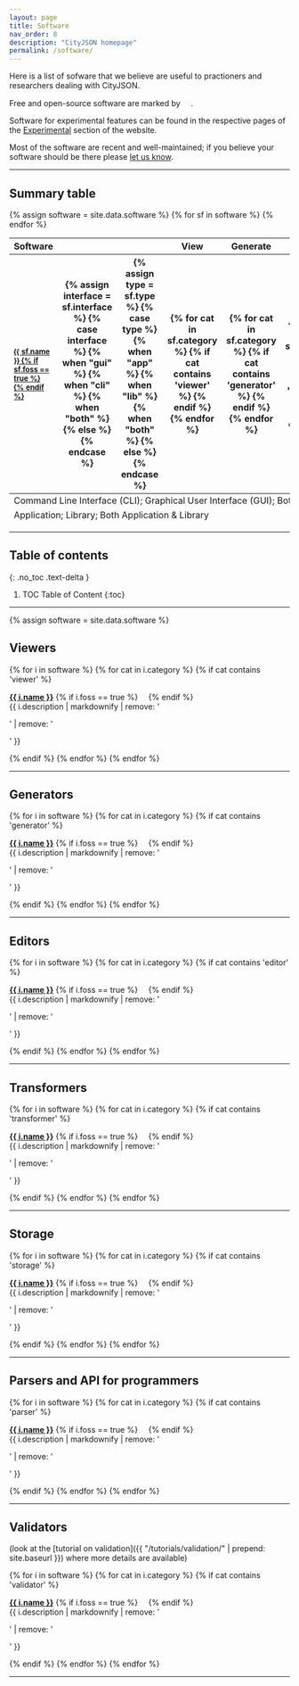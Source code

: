 ```yaml
---
layout: page
title: Software
nav_order: 8
description: "CityJSON homepage"
permalink: /software/
---
```


Here is a list of sofware that we believe are useful to practioners and researchers dealing with CityJSON.

Free and open-source software are marked by <img height="15" src="{{ '/assets/images/foss.svg' | prepend: site.baseurl }}">.

Software for experimental features can be found in the respective pages of the [Experimental](https://www.cityjson.org/experimental) section of the website.

Most of the software are recent and well-maintained; if you believe your software should be there please [let us know](/contribute/).

---

<div class="d-xs-none d-md-block">

<h2 id="summary-table">Summary table</h2>

<table class="table table-hover d-block" id="software-table">
  <thead class="thead-light">
    <tr>
      <th>Software</th>
      <th></th>
      <th></th>
      <th>View</th>
      <th>Generate</th>
      <th>Edit</th>
      <th>Transform</th>
      <th>Parse/API</th>
      <th>Validate</th>
      <th>Store</th>
    </tr>
  </thead>
  <tbody>
    {% assign software = site.data.software %}
    {% for sf in software %}
      <tr>
        <th scope="row" style="text-align:left"><a style="font-size: 13px" href="{{ sf.webpage }}">{{ sf.name }} {% if sf.foss == true %}<img style="height: 13px" src="{{ '/assets/images/foss.svg' | prepend: site.baseurl }}"> {% endif %}</a></th>
        <th scope="row">
        {% assign interface = sf.interface %}
        {% case interface %}
            {% when "gui" %}
                <i style="font-size: 11px" class="fas fa-mouse-pointer"></i>
            {% when "cli" %}
                <i style="font-size: 11px" class="fas fa-terminal"></i>
            {% when "both" %}
                <i style="font-size: 11px" class="fas fa-laptop-code"></i>
            {% else %}
        {% endcase %}
        </th>
        <th scope="row">
        {% assign type = sf.type %}
        {% case type %}
            {% when "app" %}
                <i style="font-size: 11px" class="fas fa-desktop"></i>
            {% when "lib" %}
                <i style="font-size: 11px" class="fas fa-code"></i>
            {% when "both" %}
                <i style="font-size: 11px" class="fas fa-folder-plus"></i>
            {% else %}
        {% endcase %}
        </th>
        <th scope="row">
        {% for cat in sf.category %}
            {% if cat contains 'viewer' %}
                <i class="fas fa-certificate"></i>
            {% endif %}
        {% endfor %}
        </th>
        <th scope="row">
        {% for cat in sf.category %}
            {% if cat contains 'generator' %}
                <i class="fas fa-certificate"></i>
            {% endif %}
        {% endfor %}
        </th>
        <th scope="row">
        {% for cat in sf.category %}
            {% if cat contains 'editor' %}
                <i class="fas fa-certificate"></i>
            {% endif %}
        {% endfor %}
        </th>
        <th scope="row">
        {% for cat in sf.category %}
            {% if cat contains 'transformer' %}
                <i class="fas fa-certificate"></i>
            {% endif %}
        {% endfor %}
        </th>
        <th scope="row">
        {% for cat in sf.category %}
            {% if cat contains 'parser' %}
                <i class="fas fa-certificate"></i>
            {% endif %}
        {% endfor %}
        </th>
        <th scope="row">
        {% for cat in sf.category %}
            {% if cat contains 'validator' %}
                <i class="fas fa-certificate"></i>
            {% endif %}
        {% endfor %}
        </th>
        <th scope="row">
        {% for cat in sf.category %}
            {% if cat contains 'storage' %}
                <i class="fas fa-certificate"></i>
            {% endif %}
        {% endfor %}
        </th>
      </tr>
    {% endfor %}
  </tbody>
  <tfoot>
        <tr>
            <td colspan="9"><i class="fas fa-terminal"></i> Command Line Interface (CLI); <i class="fas fa-mouse-pointer"></i> Graphical User Interface (GUI); <i class="fas fa-laptop-code"></i> Both CLI & GUI</td>
        </tr>
        <tr>
            <td colspan="9"><i class="fas fa-desktop"></i> Application; <i class="fas fa-code"></i> Library; <i class="fas fa-folder-plus"></i> Both Application & Library</td>
        </tr>
    </tfoot>
</table>

<hr>

</div>

## Table of contents
{: .no_toc .text-delta }

1. TOC
<i class="fas fa-certificate"></i> Table of Content
{:toc}

---

{% assign software = site.data.software %}

## Viewers
{% for i in software %}
{% for cat in i.category %}
{% if cat contains 'viewer' %}
<p><a href="{{ i.webpage }}"><b>{{ i.name }}</b></a> {% if i.foss == true %}<img height="15" src="{{ '/assets/images/foss.svg' | prepend: site.baseurl }}"> {% endif %}<br/> {{ i.description | markdownify | remove: '<p>' | remove: '</p>' }} </p>
{% endif %}
{% endfor %}
{% endfor %}

- - -

## Generators
{% for i in software %}
{% for cat in i.category %}
{% if cat contains 'generator' %}
<p><a href="{{ i.webpage }}"><b>{{ i.name }}</b></a> {% if i.foss == true %}<img height="15" src="{{ '/assets/images/foss.svg' | prepend: site.baseurl }}"> {% endif %}<br/> {{ i.description | markdownify | remove: '<p>' | remove: '</p>' }} </p>
{% endif %}
{% endfor %}
{% endfor %}

- - -

## Editors
{% for i in software %}
{% for cat in i.category %}
{% if cat contains 'editor' %}
<p><a href="{{ i.webpage }}"><b>{{ i.name }}</b></a> {% if i.foss == true %}<img height="15" src="{{ '/assets/images/foss.svg' | prepend: site.baseurl }}"> {% endif %}<br/> {{ i.description | markdownify | remove: '<p>' | remove: '</p>' }} </p>
{% endif %}
{% endfor %}
{% endfor %}

- - -

## Transformers
{% for i in software %}
{% for cat in i.category %}
{% if cat contains 'transformer' %}
<p><a href="{{ i.webpage }}"><b>{{ i.name }}</b></a> {% if i.foss == true %}<img height="15" src="{{ '/assets/images/foss.svg' | prepend: site.baseurl }}"> {% endif %}<br/> {{ i.description | markdownify | remove: '<p>' | remove: '</p>' }} </p>
{% endif %}
{% endfor %}
{% endfor %}

- - -
## Storage
{% for i in software %}
{% for cat in i.category %}
{% if cat contains 'storage' %}
<p><a href="{{ i.webpage }}"><b>{{ i.name }}</b></a> {% if i.foss == true %}<img height="15" src="{{ '/assets/images/foss.svg' | prepend: site.baseurl }}"> {% endif %}<br/> {{ i.description | markdownify | remove: '<p>' | remove: '</p>' }} </p>
{% endif %}
{% endfor %}
{% endfor %}

- - -

## Parsers and API for programmers
{% for i in software %}
{% for cat in i.category %}
{% if cat contains 'parser' %}
<p><a href="{{ i.webpage }}"><b>{{ i.name }}</b></a> {% if i.foss == true %}<img height="15" src="{{ '/assets/images/foss.svg' | prepend: site.baseurl }}"> {% endif %}<br/> {{ i.description | markdownify | remove: '<p>' | remove: '</p>' }} </p>
{% endif %}
{% endfor %}
{% endfor %}


- - -

## Validators

(look at the [tutorial on validation]({{ "/tutorials/validation/" | prepend: site.baseurl }}) where more details are available)

{% for i in software %}
{% for cat in i.category %}
{% if cat contains 'validator' %}
<p><a href="{{ i.webpage }}"><b>{{ i.name }}</b></a> {% if i.foss == true %}<img height="15" src="{{ '/assets/images/foss.svg' | prepend: site.baseurl }}"> {% endif %}<br/> {{ i.description | markdownify | remove: '<p>' | remove: '</p>' }} </p>
{% endif %}
{% endfor %}
{% endfor %}

- - -

<!-- ## Software that uses CityJSON as input 
{% for i in software %}
{% for cat in i.category %}
{% if cat contains 'applications' %}
<p><a href="{{ i.webpage }}"><b>{{ i.name }}</b></a> {% if i.foss == true %}<img height="15" src="{{ '/assets/images/foss.svg' | prepend: site.baseurl }}"> {% endif %}<br/> {{ i.description | markdownify | remove: '<p>' | remove: '</p>' }} </p>
{% endif %}
{% endfor %}
{% endfor %}


 -->
